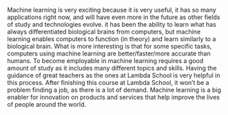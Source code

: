 Machine learning is very exciting because it is very useful, it has so many applications right now, and will have even more in the future as other fields of study and technologies evolve.
it has been the ability to learn what has always differentiated biological brains from computers, but machine learning enables computers to function (in theory) and learn similarly to a biological brain.
What is more interesting is that for some specific tasks, computers using machine learning are better/faster/more accurate than humans.
To become employable in machine learning requires a good amount of study as it includes many different topics and skills. Having the guidance of great teachers as the ones at Lambda School is very helpful in this process. After finishing this course at Lambda School, it won’t be a problem finding a job, as there is a lot of demand. Machine learning is a big enabler for innovation on products and services that help improve the lives of people around the world.
